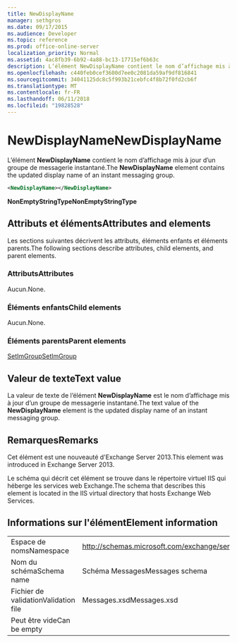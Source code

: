 ```yaml
---
title: NewDisplayName
manager: sethgros
ms.date: 09/17/2015
ms.audience: Developer
ms.topic: reference
ms.prod: office-online-server
localization_priority: Normal
ms.assetid: 4ac8fb39-6b92-4a88-bc13-17715ef6b63c
description: L’élément NewDisplayName contient le nom d’affichage mis à jour d’un groupe de messagerie instantané.
ms.openlocfilehash: c440feb0cef3600d7ee0c2081da59af9df816841
ms.sourcegitcommit: 34041125dc8c5f993b21cebfc4f8b72f0fd2cb6f
ms.translationtype: MT
ms.contentlocale: fr-FR
ms.lasthandoff: 06/11/2018
ms.locfileid: "19828528"
---
```

# <a name="newdisplayname"></a><span data-ttu-id="c0d2f-103">NewDisplayName</span><span class="sxs-lookup"><span data-stu-id="c0d2f-103">NewDisplayName</span></span>

<span data-ttu-id="c0d2f-104">L’élément **NewDisplayName** contient le nom d’affichage mis à jour d’un groupe de messagerie instantané.</span><span class="sxs-lookup"><span data-stu-id="c0d2f-104">The **NewDisplayName** element contains the updated display name of an instant messaging group.</span></span> 
  
```XML
<NewDisplayName></NewDisplayName>
```

 <span data-ttu-id="c0d2f-105">**NonEmptyStringType**</span><span class="sxs-lookup"><span data-stu-id="c0d2f-105">**NonEmptyStringType**</span></span>
## <a name="attributes-and-elements"></a><span data-ttu-id="c0d2f-106">Attributs et éléments</span><span class="sxs-lookup"><span data-stu-id="c0d2f-106">Attributes and elements</span></span>

<span data-ttu-id="c0d2f-107">Les sections suivantes décrivent les attributs, éléments enfants et éléments parents.</span><span class="sxs-lookup"><span data-stu-id="c0d2f-107">The following sections describe attributes, child elements, and parent elements.</span></span>
  
### <a name="attributes"></a><span data-ttu-id="c0d2f-108">Attributs</span><span class="sxs-lookup"><span data-stu-id="c0d2f-108">Attributes</span></span>

<span data-ttu-id="c0d2f-109">Aucun.</span><span class="sxs-lookup"><span data-stu-id="c0d2f-109">None.</span></span>
  
### <a name="child-elements"></a><span data-ttu-id="c0d2f-110">Éléments enfants</span><span class="sxs-lookup"><span data-stu-id="c0d2f-110">Child elements</span></span>

<span data-ttu-id="c0d2f-111">Aucun.</span><span class="sxs-lookup"><span data-stu-id="c0d2f-111">None.</span></span>
  
### <a name="parent-elements"></a><span data-ttu-id="c0d2f-112">Éléments parents</span><span class="sxs-lookup"><span data-stu-id="c0d2f-112">Parent elements</span></span>

[<span data-ttu-id="c0d2f-113">SetImGroup</span><span class="sxs-lookup"><span data-stu-id="c0d2f-113">SetImGroup</span></span>](setimgroup.md)
  
## <a name="text-value"></a><span data-ttu-id="c0d2f-114">Valeur de texte</span><span class="sxs-lookup"><span data-stu-id="c0d2f-114">Text value</span></span>

<span data-ttu-id="c0d2f-115">La valeur de texte de l’élément **NewDisplayName** est le nom d’affichage mis à jour d’un groupe de messagerie instantané.</span><span class="sxs-lookup"><span data-stu-id="c0d2f-115">The text value of the **NewDisplayName** element is the updated display name of an instant messaging group.</span></span> 
  
## <a name="remarks"></a><span data-ttu-id="c0d2f-116">Remarques</span><span class="sxs-lookup"><span data-stu-id="c0d2f-116">Remarks</span></span>

<span data-ttu-id="c0d2f-117">Cet élément est une nouveauté d'Exchange Server 2013.</span><span class="sxs-lookup"><span data-stu-id="c0d2f-117">This element was introduced in Exchange Server 2013.</span></span>
  
<span data-ttu-id="c0d2f-118">Le schéma qui décrit cet élément se trouve dans le répertoire virtuel IIS qui héberge les services web Exchange.</span><span class="sxs-lookup"><span data-stu-id="c0d2f-118">The schema that describes this element is located in the IIS virtual directory that hosts Exchange Web Services.</span></span>
  
## <a name="element-information"></a><span data-ttu-id="c0d2f-119">Informations sur l'élément</span><span class="sxs-lookup"><span data-stu-id="c0d2f-119">Element information</span></span>

|||
|:-----|:-----|
|<span data-ttu-id="c0d2f-120">Espace de noms</span><span class="sxs-lookup"><span data-stu-id="c0d2f-120">Namespace</span></span>  <br/> |http://schemas.microsoft.com/exchange/services/2006/messages  <br/> |
|<span data-ttu-id="c0d2f-121">Nom du schéma</span><span class="sxs-lookup"><span data-stu-id="c0d2f-121">Schema name</span></span>  <br/> |<span data-ttu-id="c0d2f-122">Schéma Messages</span><span class="sxs-lookup"><span data-stu-id="c0d2f-122">Messages schema</span></span>  <br/> |
|<span data-ttu-id="c0d2f-123">Fichier de validation</span><span class="sxs-lookup"><span data-stu-id="c0d2f-123">Validation file</span></span>  <br/> |<span data-ttu-id="c0d2f-124">Messages.xsd</span><span class="sxs-lookup"><span data-stu-id="c0d2f-124">Messages.xsd</span></span>  <br/> |
|<span data-ttu-id="c0d2f-125">Peut être vide</span><span class="sxs-lookup"><span data-stu-id="c0d2f-125">Can be empty</span></span>  <br/> ||
   

